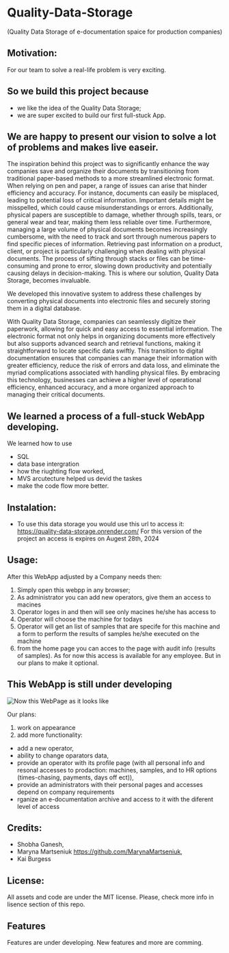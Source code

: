 # Quality-Data-Storage

(Quality Data Storage of e-documentation spaice for production companies)

## Motivation:
For our team to solve a real-life problem is very exciting.

## So we build this project because
- we like the idea of the Quality Data Storage;
- we are super excited to build our first full-stuck App.

## We are happy to present our vision to solve a lot of problems and makes live easeir.
The inspiration behind this project was to significantly enhance the way companies save and organize their documents by transitioning from traditional paper-based methods to a more streamlined electronic format. When relying on pen and paper, a range of issues can arise that hinder efficiency and accuracy. For instance, documents can easily be misplaced, leading to potential loss of critical information. Important details might be misspelled, which could cause misunderstandings or errors. Additionally, physical papers are susceptible to damage, whether through spills, tears, or general wear and tear, making them less reliable over time. Furthermore, managing a large volume of physical documents becomes increasingly cumbersome, with the need to track and sort through numerous papers to find specific pieces of information. Retrieving past information on a product, client, or project is particularly challenging when dealing with physical documents. The process of sifting through stacks or files can be time-consuming and prone to error, slowing down productivity and potentially causing delays in decision-making. This is where our solution, Quality Data Storage, becomes invaluable.

We developed this innovative system to address these challenges by converting physical documents into electronic files and securely storing them in a digital database. 

With Quality Data Storage, companies can seamlessly digitize their paperwork, allowing for quick and easy access to essential information. The electronic format not only helps in organizing documents more effectively but also supports advanced search and retrieval functions, making it straightforward to locate specific data swiftly. This transition to digital documentation ensures that companies can manage their information with greater efficiency, reduce the risk of errors and data loss, and eliminate the myriad complications associated with handling physical files. By embracing this technology, businesses can achieve a higher level of operational efficiency, enhanced accuracy, and a more organized approach to managing their critical documents.

## We learned a process of a full-stuck WebApp developing.
We learned how to use 
- SQL
- data base intergration
- how the riughting flow worked,
- MVS arcutecture helped us devid the taskes
- make the code flow more better. 

## Instalation:
- To use this data storage you would use this url to access it:  https://quality-data-storage.onrender.com/
  For this version of the project an access is expires on Augest 28th, 2024
  
## Usage:
After this WebApp adjusted by a Company needs then:
1. Simply open this webpp in any browser;
2. As administrator you can add new operators, give them an access to macines
3. Operator loges in and then will see only macines he/she has access to
4. Operator will choose the machine for todays
5. Operator will get an list of samples that are specife for this machine and a form to perform the results of samples he/she executed on the machine
6. from the home page you can acces to the page with audit info (results of samples). As for now this access is available for any employee. But in our plans to make it optional.

## This WebApp is still under developing
![Now this WebPage as it looks like](https://github.com/)

Our plans:
1. work on appearance
2. add more functionality:
  - add a new operator,
  - ability to change oparators data,
  - provide an operator with its profile page (with all personal info and resonal accesses to prodaction: machines, samples, and to HR options (times-chasing, payments, days off ect)),
  - provide an administrators with their personal pages and accesses depend on company requirements
  - rganize an e-documentation archive and access to it with the diferent level of access

## Credits: 
- Shobha Ganesh,
- Maryna Martseniuk https://github.com/MarynaMartseniuk,
- Kai Burgess

## License: 
All assets and code are under the MIT license.
Please, check more info in lisence section of this repo.

## Features
Features are under developing.
New features and more are comming.
